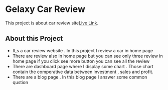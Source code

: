# Gelaxy Car Review

This project is about car review site[Live Link](https://gelaxy-car-review.netlify.app//).

## About this Project

* It,s a car review website . In this project I review a car in home page
* There are review also in home page but you can see only three review in home page if you click see more button you can see all the review 
* There are dashboard page where I display some chart . Those chart contain the comperative data between investment , sales and profit.
* There are a blog page . In this blog page I answer some common qustion